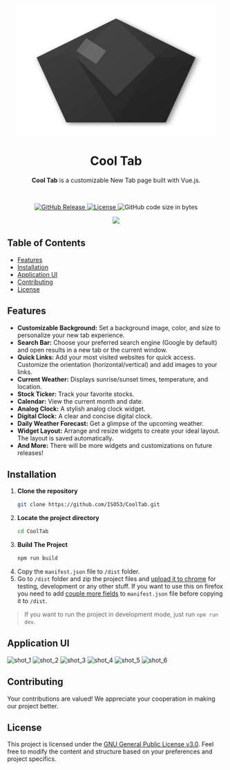 <p align="center">
  <img width="460" height="300" src="https://github.com/ISO53/CoolTab/blob/master/cooltab_logo.svg">
</p>

<h1 align="center">Cool Tab</h1>

<p align="center">
    <b>Cool Tab</b> is a customizable New Tab page built with Vue.js.
</p>

<br>

<p align="center">
  <a href="https://github.com/ISO53/CoolTab/releases/latest">
    <img src="https://img.shields.io/github/v/release/ISO53/CoolTab?label=GitHub%20Release&style=round-square&color=black" alt="GitHub Release">
  </a>
  <a href="LICENSE">
    <img src="https://img.shields.io/badge/license-GNU-black.svg?style=round-square" alt="License">
  </a>
  <img src="https://img.shields.io/github/languages/code-size/ISO53/CoolTab?style=round-square&color=black" alt="GitHub code size in bytes">
</p>

<p align="center">
  <a href="https://chromewebstore.google.com/detail/cool-tab/kngdmmkbgfgogddahgjgeeigcellojog">
    <img src="https://github.com/user-attachments/assets/3098f37b-6118-4c17-9094-511e56712540">
  </a>
  <br>
<!--   <a href="https://chromewebstore.google.com/detail/cool-tab/kngdmmkbgfgogddahgjgeeigcellojog">
    <img src="[https://github.com/user-attachments/assets/3098f37b-6118-4c17-9094-511e56712540](https://github.com/user-attachments/assets/c2dcc99d-8d4f-44e0-83c0-73575d42494a)">
  </a> -->
</p>

## Table of Contents

-   [Features](#features)
-   [Installation](#installation)
-   [Application UI](#application-ui)
-   [Contributing](#contributing)
-   [License](#license)


## Features
-   **Customizable Background:** Set a background image, color, and size to personalize your new tab experience.
-   **Search Bar:** Choose your preferred search engine (Google by default) and open results in a new tab or the current window.
-   **Quick Links:** Add your most visited websites for quick access. Customize the orientation (horizontal/vertical) and add images to your links.
-   **Current Weather:** Displays sunrise/sunset times, temperature, and location.
-   **Stock Ticker:** Track your favorite stocks.
-   **Calendar:** View the current month and date.
-   **Analog Clock:** A stylish analog clock widget.
-   **Digital Clock:** A clear and concise digital clock.
-   **Daily Weather Forecast:** Get a glimpse of the upcoming weather.
-   **Widget Layout:** Arrange and resize widgets to create your ideal layout. The layout is saved automatically.
-   **And More:** There will be more widgets and customizations on future releases!


## Installation

1.  **Clone the repository**
    ```bash
    git clone https://github.com/ISO53/CoolTab.git
    ```
2.  **Locate the project directory**
    ```bash
    cd CoolTab
    ```
3. **Build The Project**
    ```bash
    npm run build
    ```
4. Copy the `manifest.json` file to `/dist` folder.
5.  Go to `/dist` folder and zip the project files and [upload it to chrome](chrome://extensions/) for testing, development or any other stuff. If you want to use this on firefox you need to add [couple more fields](https://developer.mozilla.org/en-US/docs/Mozilla/Add-ons/WebExtensions/manifest.json/browser_specific_settings) to `manifest.json` file before copying it to `/dist`.

> If you want to run the project in development mode, just run `npm run dev`.


## Application UI
![shot_1](https://github.com/user-attachments/assets/3de9f3fe-5009-4da9-8eff-f39fb106acfc)
![shot_2](https://github.com/user-attachments/assets/b8a84db0-f4b0-4290-ae4a-a00576463909)
![shot_3](https://github.com/user-attachments/assets/e9e86b76-84c4-42ec-a999-5578009f236c)
![shot_4](https://github.com/user-attachments/assets/2fe57312-4328-42c0-be11-77b5e1945df8)
![shot_5](https://github.com/user-attachments/assets/faf2b9c8-e816-4209-ba78-c176779ac102)
![shot_6](https://github.com/user-attachments/assets/4858e064-0109-4235-9ab9-b7fb46ee6d42)


## Contributing

Your contributions are valued! We appreciate your cooperation in making our project better.

## License

This project is licensed under the [GNU General Public License v3.0](LICENSE). Feel free to modify the content and structure based on your preferences and project specifics.
